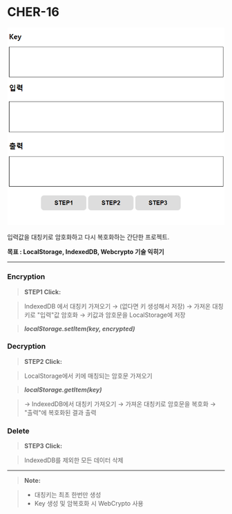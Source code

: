 # CHER-16

![](cher-16.PNG)

입력값을 대칭키로 암호화하고 다시 복호화하는 간단한 프로젝트.

**목표 : LocalStorage, IndexedDB, Webcrypto 기술 익히기**

----------

### Encryption

> **STEP1 Click:**

> IndexedDB 에서 대칭키 가져오기 → (없다면 키 생성해서 저장) → 가져온 대칭키로 "입력"값 암호화 → 키값과 암호문을 LocalStorage에 저장

> ***localStorage.setItem(key, encrypted)***

### Decryption

> **STEP2 Click:**

> LocalStorage에서 키에 매칭되는 암호문 가져오기

> ***localStorage.getItem(key)***

> → IndexedDB에서 대칭키 가져오기 → 가져온 대칭키로 암호문을 복호화 → "출력"에 복호화된 결과 출력

### Delete

> **STEP3 Click:**

> IndexedDB를 제외한 모든 데이터 삭제

----------

> **Note:**

> - 대칭키는 최초 한번만 생성
> - Key 생성 및 암복호화 시 WebCrypto 사용
